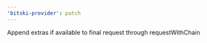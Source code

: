 ```yaml
---
'bitski-provider': patch
---
```


Append extras if available to final request through requestWithChain
